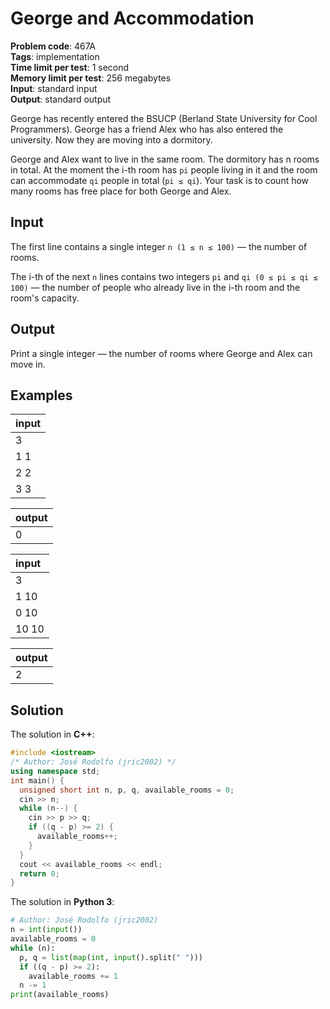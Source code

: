 # George and Accommodation
**Problem code**: 467A  
**Tags**: implementation  
**Time limit per test**: 1 second  
**Memory limit per test**: 256 megabytes  
**Input**: standard input  
**Output**: standard output  

George has recently entered the BSUCP (Berland State University for Cool Programmers). George has a friend Alex who has also entered the university. Now they are moving into a dormitory.

George and Alex want to live in the same room. The dormitory has n rooms in total. At the moment the i-th room has `pi` people living in it and the room can accommodate `qi` people in total (`pi ≤ qi`). Your task is to count how many rooms has free place for both George and Alex.

## Input
The first line contains a single integer `n (1 ≤ n ≤ 100)` — the number of rooms.

The i-th of the next `n` lines contains two integers `pi` and `qi (0 ≤ pi ≤ qi ≤ 100)` — the number of people who already live in the i-th room and the room's capacity.

## Output
Print a single integer — the number of rooms where George and Alex can move in.

## Examples
| input |
| :--- |
| 3 |
| 1 1 |
| 2 2 |
| 3 3 |

| output |
| :--- |
| 0 |

| input |
| :--- |
| 3 |
| 1 10 |
| 0 10 |
| 10 10 |

| output |
| :--- |
| 2 |

## Solution
The solution in **C++**:
```cpp
#include <iostream>
/* Author: José Rodolfo (jric2002) */
using namespace std;
int main() {
  unsigned short int n, p, q, available_rooms = 0;
  cin >> n;
  while (n--) {
    cin >> p >> q;
    if ((q - p) >= 2) {
      available_rooms++;
    }
  }
  cout << available_rooms << endl;
  return 0;
}
```

The solution in **Python 3**:
```python
# Author: José Rodolfo (jric2002)
n = int(input())
available_rooms = 0
while (n):
  p, q = list(map(int, input().split(" ")))
  if ((q - p) >= 2):
    available_rooms += 1
  n -= 1
print(available_rooms)
```
